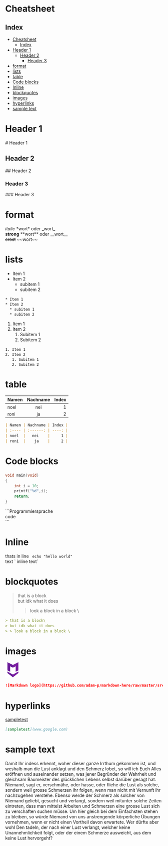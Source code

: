 
# Cheatsheet

## Index

- [Cheatsheet](#cheatsheet)
  - [Index](#index)
- [Header 1](#header-1)
  - [Header 2](#header-2)
    - [Header 3](#header-3)
- [format](#format)
- [lists](#lists)
- [table](#table)
- [Code blocks](#code-blocks)
- [Inline](#inline)
- [blockquotes](#blockquotes)
- [images](#images)
- [hyperlinks](#hyperlinks)
- [sample text](#sample-text)

# Header 1
\# Header 1

## Header 2
\#\# Header 2

### Header 3
\#\#\# Header 3

# format
*italic* \*wort\* oder \_wort\_\
**strong** \*\*wort\*\* oder \_\_wort\_\_\
~~crost~~ \~~wort\~~ 

# lists

* Item 1
* Item 2
  * subitem 1
  * subitem 2

```
* Item 1
* Item 2
  * subitem 1
  * subitem 2
```
1. Item 1
2. Item 2
   1. Subitem 1
   2. Subitem 2

```
1. Item 1
2. Item 2
   1. Subitem 1
   2. Subitem 2
```

# table
| Namen | Nachname | Index |
| :---- | :------: | ----: |
| noel  |   nei    |     1 |
| roni  |    ja    |     2 |

```markdown
| Namen | Nachname | Index |
| :---- | :------: | ----: |
| noel  |   nei    |     1 |
| roni  |    ja    |     2 |
```
# Code blocks

```C
void main(void)
{
    int i = 10;
    printf("%d",i);
    return;
}
```
\```Programmiersprache\
code\
\```

# Inline
thats in line ` echo "hello world"`\
text \` inline text`

# blockquotes

> that is a block\
> but idk what it does 
> > look a block in a block \

```markdown
> that is a block\
> but idk what it does 
> > look a block in a block \
```

# images
![Markdown logo](https://github.com/adam-p/markdown-here/raw/master/src/common/images/icon48.png "Markdown logo")

```markdown
![Markdown logo](https://github.com/adam-p/markdown-here/raw/master/src/common/images/icon48.png "Markdown logo")
```

# hyperlinks

[sampletest](www.google.com)

```markdown
[sampletest](www.google.com)
```


# sample text
Damit Ihr indess erkennt, woher dieser ganze Irrthum gekommen ist, und weshalb man die Lust anklagt und den Schmerz lobet, so will ich Euch Alles eröffnen und auseinander setzen, was jener Begründer der Wahrheit und gleichsam Baumeister des glücklichen Lebens selbst darüber gesagt hat. Niemand, sagt er, verschmähe, oder hasse, oder fliehe die Lust als solche, sondern weil grosse Schmerzen ihr folgen, wenn man nicht mit Vernunft ihr nachzugehen verstehe. Ebenso werde der Schmerz als solcher von Niemand geliebt, gesucht und verlangt, sondern weil mitunter solche Zeiten eintreten, dass man mittelst Arbeiten und Schmerzen eine grosse Lust sich zu verschaften suchen müsse. Um hier gleich bei dem Einfachsten stehen zu bleiben, so würde Niemand von uns anstrengende körperliche Übungen vornehmen, wenn er nicht einen Vortheil davon erwartete. Wer dürfte aber wohl Den tadeln, der nach einer Lust verlangt, welcher keine Unannehmlichkeit folgt, oder der einem Schmerze ausweicht, aus dem keine Lust hervorgeht?